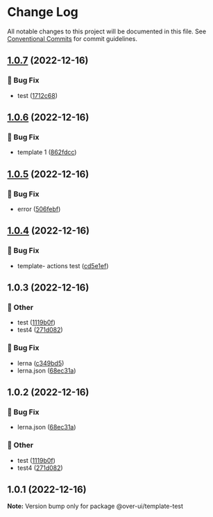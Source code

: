 # Change Log

All notable changes to this project will be documented in this file.
See [Conventional Commits](https://conventionalcommits.org) for commit guidelines.

## [1.0.7](https://github.com/over-ui/unstyled/compare/@over-ui/template-test@1.0.6...@over-ui/template-test@1.0.7) (2022-12-16)

### :bug: Bug Fix

- test ([1712c68](https://github.com/over-ui/unstyled/commit/1712c6858ee8b3d3811e241f6fad74f55b77300a))

## [1.0.6](https://github.com/over-ui/unstyled/compare/@over-ui/template-test@1.0.5...@over-ui/template-test@1.0.6) (2022-12-16)

### :bug: Bug Fix

- template 1 ([862fdcc](https://github.com/over-ui/unstyled/commit/862fdcc50ceb5ceab984861ab7410b5b5b81d0d3))

## [1.0.5](https://github.com/over-ui/unstyled/compare/@over-ui/template-test@1.0.4...@over-ui/template-test@1.0.5) (2022-12-16)

### :bug: Bug Fix

- error ([506febf](https://github.com/over-ui/unstyled/commit/506febfb73efa84b660681efb15bf7fbb0fa825b))

## [1.0.4](https://github.com/over-ui/unstyled/compare/@over-ui/template-test@1.0.3...@over-ui/template-test@1.0.4) (2022-12-16)

### :bug: Bug Fix

- template- actions test ([cd5e1ef](https://github.com/over-ui/unstyled/commit/cd5e1ef5a9ef8a3cfe259cb7a52c8f0f0d0ae37d))

## 1.0.3 (2022-12-16)

### :mega: Other

- test ([1119b0f](https://github.com/over-ui/unstyled/commit/1119b0f34c9932034a4896576f258cb443e8f4db))
- test4 ([271d082](https://github.com/over-ui/unstyled/commit/271d0824244a78419f5c12702f0dd48781181ff3))

### :bug: Bug Fix

- lerna ([c349bd5](https://github.com/over-ui/unstyled/commit/c349bd5f71a1cca69bd377578cb060111404084e))
- lerna.json ([68ec31a](https://github.com/over-ui/unstyled/commit/68ec31a47984c21f55a2f91e4a2faf0eb55b2463))

## 1.0.2 (2022-12-16)

### :bug: Bug Fix

- lerna.json ([68ec31a](https://github.com/over-ui/unstyled/commit/68ec31a47984c21f55a2f91e4a2faf0eb55b2463))

### :mega: Other

- test ([1119b0f](https://github.com/over-ui/unstyled/commit/1119b0f34c9932034a4896576f258cb443e8f4db))
- test4 ([271d082](https://github.com/over-ui/unstyled/commit/271d0824244a78419f5c12702f0dd48781181ff3))

## 1.0.1 (2022-12-16)

**Note:** Version bump only for package @over-ui/template-test
